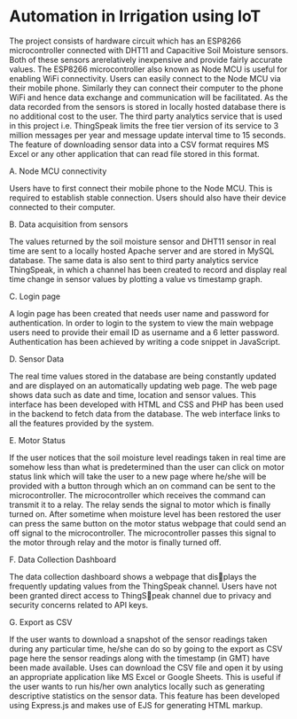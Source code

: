 # Automation in Irrigation using IoT
The project consists of hardware circuit which has an
ESP8266 microcontroller connected with DHT11 and Capacitive Soil Moisture sensors. 
Both of these sensors arerelatively inexpensive and provide fairly accurate values. 
The ESP8266 microcontroller also known as Node MCU is useful
for enabling WiFi connectivity. Users can easily connect to the
Node MCU via their mobile phone. Similarly they can connect
their computer to the phone WiFi and hence data exchange and
communication will be facilitated. As the data recorded from
the sensors is stored in locally hosted database there is no
additional cost to the user. The third party analytics service
that is used in this project i.e. ThingSpeak limits the free
tier version of its service to 3 million messages per year and
message update interval time to 15 seconds. The feature of
downloading sensor data into a CSV format requires MS Excel
or any other application that can read file stored in this format.

A. Node MCU connectivity

Users have to first connect their mobile phone to the Node
MCU. This is required to establish stable connection. Users
should also have their device connected to their computer.

B. Data acquisition from sensors

The values returned by the soil moisture sensor and DHT11
sensor in real time are sent to a locally hosted Apache server
and are stored in MySQL database. The same data is also sent
to third party analytics service ThingSpeak, in which a channel
has been created to record and display real time change in
sensor values by plotting a value vs timestamp graph.

C. Login page

A login page has been created that needs user name and
password for authentication. In order to login to the system to
view the main webpage users need to provide their email ID
as username and a 6 letter password. Authentication has been
achieved by writing a code snippet in JavaScript.

D. Sensor Data

The real time values stored in the database are being
constantly updated and are displayed on an automatically
updating web page. The web page shows data such as date
and time, location and sensor values. This interface has been
developed with HTML and CSS and PHP has been used in
the backend to fetch data from the database. The web interface
links to all the features provided by the system.

E. Motor Status

If the user notices that the soil moisture level readings taken
in real time are somehow less than what is predetermined
than the user can click on motor status link which will
take the user to a new page where he/she will be provided
with a button through which an on command can be sent to
the microcontroller. The microcontroller which receives the
command can transmit it to a relay. The relay sends the signal
to motor which is finally turned on. After sometime when
moisture level has been restored the user can press the same
button on the motor status webpage that could send an off
signal to the microcontroller. The microcontroller passes this
signal to the motor through relay and the motor is finally
turned off.

F. Data Collection Dashboard

The data collection dashboard shows a webpage that displays the frequently updating values from the ThingSpeak
channel. Users have not been granted direct access to ThingSpeak channel due to privacy and security concerns related to
API keys.

G. Export as CSV

If the user wants to download a snapshot of the sensor
readings taken during any particular time, he/she can do so
by going to the export as CSV page here the sensor readings
along with the timestamp (in GMT) have been made available.
Uses can download the CSV file and open it by using an
appropriate application like MS Excel or Google Sheets. This
is useful if the user wants to run his/her own analytics locally
such as generating descriptive statistics on the sensor data.
This feature has been developed using Express.js and makes
use of EJS for generating HTML markup.


